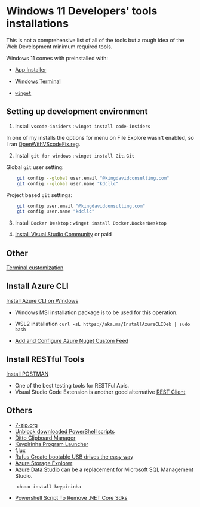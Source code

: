 # Windows 11 Developers' tools installations

This is not a comprehensive list of all of the tools but a rough idea of the Web Development minimum required tools.

Windows 11 comes with preinstalled with:

- [App Installer](https://www.microsoft.com/en-us/p/app-installer/9nblggh4nns1?ocid=9nblggh4nns1_ORSEARCH_Bing&rtc=2&activetab=pivot:overviewtab)

- [Windows Terminal](https://github.com/microsoft/terminal/releases)

- [`winget`](https://docs.microsoft.com/en-us/windows/package-manager/winget/)

## Setting up development environment

1. Install `vscode-insiders` : `winget install code-insiders`

In one of my installs the options for menu on File Explore wasn't enabled, so I ran [OpenWithVScodeFix.reg](./scripts/OpenWithVScodeFix.reg).

2. Install `git for windows` : `winget install Git.Git`

Global `git` user setting:

```bash
    git config --global user.email "@kingdavidconsulting.com"
    git config --global user.name "kdcllc"
```

Project based `git` settings:

```bash
    git config user.email "@kingdavidconsulting.com"
    git config user.name "kdcllc"
```

3. Install `Docker Desktop` : `winget install Docker.DockerDesktop`


4. [Install Visual Studio Community](https://visualstudio.microsoft.com/free-developer-offers/) or paid

## Other

[Terminal customization](./windows-terminal.md)


## Install Azure CLI

[Install Azure CLI on Windows](https://docs.microsoft.com/en-us/cli/azure/install-azure-cli-windows?view=azure-cli-latest)

- Windows MSI installation package is to be used for this operation.
- WSL2 installation `curl -sL https://aka.ms/InstallAzureCLIDeb | sudo bash`



- [Add and Configure Azure Nuget Custom Feed](./azure-nuget-feed.md)



## Install RESTful Tools

[Install POSTMAN](https://www.getpostman.com/download?platform=win64)

- One of the best testing tools for RESTFul Apis.
- Visual Studio Code Extension is another good alternative [REST Client](https://github.com/Huachao/vscode-restclient)

## Others

- [7-zip.org](https://www.7-zip.org/download.html)
- [Unblock downloaded PowerShell scripts](https://social.technet.microsoft.com/wiki/contents/articles/38496.unblock-downloaded-powershell-scripts.aspx?Redirected=true)
- [Ditto Clipboard Manager](https://ditto-cp.sourceforge.io/)
- [Keypirinha Program Launcher](http://keypirinha.com/)
- [f.lux](https://justgetflux.com/news/pages/v4/welcome/#download)
- [Rufus Create bootable USB drives the easy way](https://github.com/pbatard/rufus)
- [Azure Storage Explorer](https://azure.microsoft.com/en-us/features/storage-explorer/)
- [Azure Data Studio](https://docs.microsoft.com/en-us/sql/azure-data-studio/download?view=sql-server-ver15) can be a replacement for Microsoft SQL Management Studio.

```cmd
    choco install keypirinha
```

- [Powershell Script To Remove .NET Core Sdks](./scripts/RemoveCoreSDKs.ps1)
